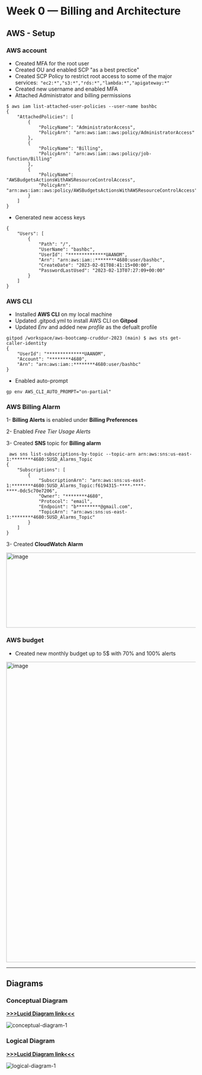 # Week 0 — Billing and Architecture

## AWS - Setup

### AWS account 
- Created MFA for the root user
- Created OU and enabled SCP "as a best prectice"
- Created SCP Policy to restrict root access to some of the major services:` "ec2:*","s3:*","rds:*","lambda:*","apigateway:*"`
- Created new username and enabled MFA
- Attached Administrator and billing permissions 
```
$ aws iam list-attached-user-policies --user-name bashbc
{
    "AttachedPolicies": [
        {
            "PolicyName": "AdministratorAccess",
            "PolicyArn": "arn:aws:iam::aws:policy/AdministratorAccess"
        },
        {
            "PolicyName": "Billing",
            "PolicyArn": "arn:aws:iam::aws:policy/job-function/Billing"
        },
        {
            "PolicyName": "AWSBudgetsActionsWithAWSResourceControlAccess",
            "PolicyArn": "arn:aws:iam::aws:policy/AWSBudgetsActionsWithAWSResourceControlAccess"
        }
    ]
}
```
- Generated new access keys
```
{
    "Users": [
        {
            "Path": "/",
            "UserName": "bashbc",
            "UserId": "**************UAANOM",
            "Arn": "arn:aws:iam::********4680:user/bashbc",
            "CreateDate": "2023-02-01T08:41:15+00:00",
            "PasswordLastUsed": "2023-02-13T07:27:09+00:00"
        }
    ]
}
```

### AWS CLI
- Installed **AWS CLI** on my local machine
- Updated .gitpod.yml to install AWS CLI on **Gitpod**
- Updated _Env_ and added new _profile_ as the defualt profile
```
gitpod /workspace/aws-bootcamp-cruddur-2023 (main) $ aws sts get-caller-identity
{
    "UserId": "**************UAANOM",
    "Account": "********4680",
    "Arn": "arn:aws:iam::********4680:user/bashbc"
}
```
- Enabled auto-prompt
```
gp env AWS_CLI_AUTO_PROMPT="on-partial"
```

### AWS Billing Alarm
1- **Billing Alerts** is enabled under **Billing Preferences**

2- Enabled _Free Tier Usage Alerts_

3- Created **SNS** topic for **Billing alarm**
```
 aws sns list-subscriptions-by-topic --topic-arn arn:aws:sns:us-east-1:********4680:5USD_Alarms_Topic
{
    "Subscriptions": [
        {
            "SubscriptionArn": "arn:aws:sns:us-east-1:********4680:5USD_Alarms_Topic:f6194315-****-****-****-0dc5c70e7206",
            "Owner": "********4680",
            "Protocol": "email",
            "Endpoint": "b*********@gmail.com",
            "TopicArn": "arn:aws:sns:us-east-1:********4680:5USD_Alarms_Topic"
        }
    ]
}
```
3- Created **CloudWatch Alarm**

<img width="1000" height="200" alt="image" src="https://user-images.githubusercontent.com/91587569/218409066-25669ce9-50df-4cdd-bbb5-39e78be3fce2.png">

### AWS budget
- Created new monthly budget up to 5$ with 70% and 100% alerts

<img width="800" alt="image" src="https://user-images.githubusercontent.com/91587569/218413070-e6bfa3ca-701f-4465-b1c8-6b8e55554315.png">

------------------------------------------------------------

## Diagrams

### Conceptual Diagram
[**>>>Lucid Diagram link<<<**](https://lucid.app/lucidchart/74082cf6-c0c6-47e7-9b9e-f83b876e4cb7/edit?viewport_loc=-11%2C-65%2C1899%2C949%2C0_0&invitationId=inv_62050072-7316-4fc9-9d31-c386a15ce3f2)

![conceptual-diagram-1](https://user-images.githubusercontent.com/91587569/218745388-df375c03-9c90-42f2-ac79-0f4d75af2113.jpg)



### Logical Diagram
[**>>>Lucid Diagram link<<<**](https://lucid.app/lucidchart/e5acf940-a099-4d9c-9fc0-88449ae6e8b0/edit?viewport_loc=-67%2C-45%2C1899%2C949%2C0_0&invitationId=inv_af632fe7-5697-4f34-a0a6-93316babc2fa)

![logical-diagram-1](https://user-images.githubusercontent.com/91587569/218745437-be6175c5-a960-4ff4-a310-aea584201349.jpg)
